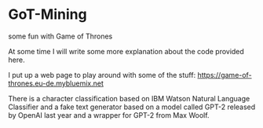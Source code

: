 # GoT-Mining
some fun with Game of Thrones

At some time I will write some more explanation about the code provided here.

I put up a web page to play around with some of the stuff:
https://game-of-thrones.eu-de.mybluemix.net

There is a character classification based on IBM Watson Natural Language Classifier and a fake text generator based on a model
called GPT-2 released by OpenAI last year and a wrapper for GPT-2 from Max Woolf.
